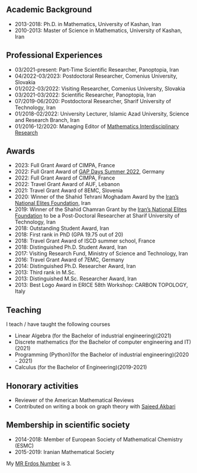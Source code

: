 ## Academic Background
- 2013-2018: Ph.D. in Mathematics, University of Kashan, Iran
- 2010-2013: Master of Science in Mathematics, University of Kashan, Iran

## Professional Experiences
- 03/2021-present: Part-Time Scientific Researcher, Panoptopia, Iran
- 04/2022-03/2023: Postdoctoral Researcher, Comenius University, Slovakia
- 01/2022-03/2022: Visiting Researcher, Comenius University, Slovakia
- 03/2021-03/2022: Scientific Researcher, Panoptopia, Iran
- 07/2019-06/2020: Postdoctoral Researcher, Sharif University of Technology, Iran
- 01/2018-02/2022: University Lecturer, Islamic Azad University, Science and Research Branch, Iran
- 01/2016-12/2020: Managing Editor of <a href="https://mir.kashanu.ac.ir/">Mathematics Interdisciplinary Research</a>

## Awards
- 2023: Full Grant Award of CIMPA, France
- 2022: Full Grant Award of <a href="https://www.gapdays.de/gapdays2022-summer/participants/">GAP Days Summer 2022</a>, Germany 
- 2022: Full Grant Award of CIMPA, France
- 2022: Travel Grant Award of AUF, Lebanon
- 2021: Travel Grant Award of 8EMC, Slovenia
- 2020: Winner of the Shahid Tehrani Moghadam Award by the <a href="https://en.bmn.ir/">Iran’s National Elites Foundation</a>, Iran 
- 2019: Winner of the Shahid Chamran Grant by the <a href="https://en.bmn.ir/">Iran’s National Elites Foundation</a> to be a Post-Doctoral Researcher at Sharif University of Technology, Iran
- 2018: Outstanding Student Award, Iran
- 2018: First rank in PhD (GPA 19.75 out of 20)
- 2018: Travel Grant Award of ISCD summer school, France
- 2018: Distinguished Ph.D. Student Award, Iran
- 2017: Visiting Research Fund, Ministry of Science and Technology, Iran
- 2016: Travel Grant Award of 7EMC, Germany
- 2014: Distinguished Ph.D. Researcher Award, Iran
- 2013: Third rank in M.Sc.
- 2013: Distinguished M.Sc. Researcher Award, Iran
- 2013: Best Logo Award in ERICE 58th Workshop: CARBON TOPOLOGY, Italy

## Teaching
I teach / have taught the following courses
- Linear Algebra (for the Bachelor of industrial engineering)(2021)
- Discrete mathematics (for the Bachelor of computer engineering and IT)(2021)
- Programming (Python)(for the Bachelor of industrial engineering)(2020 - 2021)
- Calculus (for the Bachelor of Engineering)(2019-2021)

## Honorary activities
- Reviewer of the American Mathematical Reviews
- Contributed on writing a book on graph theory with <a href="https://mathscinet.ams.org/mathscinet/MRAuthorID/362953">Saieed Akbari</a>

## Membership in scientific society
- 2014-2018: Member of European Society of Mathematical Chemistry (ESMC)
- 2015-2019: Iranian Mathematical Society <br>

My <a href="https://fkmoftakhar.github.io/CV/Erdos.png">MR Erdos Number</a> is 3. 
